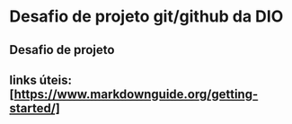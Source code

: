 # Desafio de projeto git/github da DIO
## Desafio de projeto

## links úteis:  [https://www.markdownguide.org/getting-started/]

